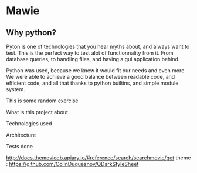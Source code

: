 Mawie
===========

## Why python?

Pyton is one of technologies that you hear myths about, and always want to test. This is the perfect way to test alot of functionnality from it. From database queries, to handling files, and having a gui application behind.

Python was used, because we knew it would fit our needs and even more. We were able to achieve a good balance between readable code, and efficient code, and all that thanks to python builtins, and simple module system.



This is some random exercise

What is this project about

Technologies used

Architecture

Tests done


http://docs.themoviedb.apiary.io/#reference/search/searchmovie/get
theme : https://github.com/ColinDuquesnoy/QDarkStyleSheet